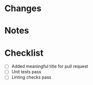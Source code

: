 # Changes
<!-- 
What are the main changes in the PR?
Give a high-level description of the changes.
#Examples: Added a search feature, Renaming several fields, etc.
-->

# Notes

# Checklist
- [ ] Added meaningful title for pull request
- [ ] Unit tests pass
- [ ] Linting checks pass
